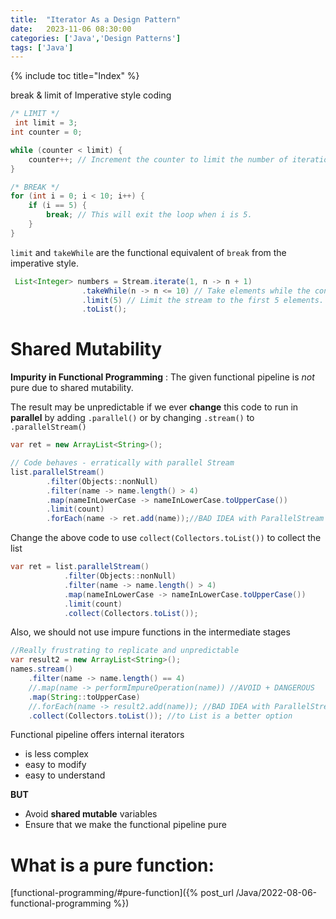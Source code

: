 ```yaml
---
title:  "Iterator As a Design Pattern"
date:   2023-11-06 08:30:00
categories: ['Java','Design Patterns']
tags: ['Java']
---
```

{% include toc title="Index" %}


break & limit of Imperative style coding

```java
/* LIMIT */
 int limit = 3;
int counter = 0;

while (counter < limit) {
    counter++; // Increment the counter to limit the number of iterations.
}

/* BREAK */
for (int i = 0; i < 10; i++) {
    if (i == 5) {
        break; // This will exit the loop when i is 5.
    }
}
```

`limit` and `takeWhile` are the functional equivalent of `break` from the imperative style.
```java
 List<Integer> numbers = Stream.iterate(1, n -> n + 1)
                .takeWhile(n -> n <= 10) // Take elements while the condition is true (less than or equal to 10).
                .limit(5) // Limit the stream to the first 5 elements.
                .toList();
```

# Shared Mutability
**Impurity in Functional Programming** : The given functional pipeline is *not* pure due to shared mutability.

The result may be unpredictable if we ever **change** this code to run in **parallel** by adding 
`.parallel()` or by changing `.stream()` to `.parallelStream()`

```java
var ret = new ArrayList<String>();

// Code behaves - erratically with parallel Stream
list.parallelStream()
        .filter(Objects::nonNull)
        .filter(name -> name.length() > 4)
        .map(nameInLowerCase -> nameInLowerCase.toUpperCase())
        .limit(count)
        .forEach(name -> ret.add(name));//BAD IDEA with ParallelStream - due to shared mutability - this is impure
```

Change the above code to use `collect(Collectors.toList())` to collect the list
```java
var ret = list.parallelStream()
            .filter(Objects::nonNull)
            .filter(name -> name.length() > 4)
            .map(nameInLowerCase -> nameInLowerCase.toUpperCase())
            .limit(count)
            .collect(Collectors.toList());
```

Also, we should not use impure functions in the intermediate stages

```java
//Really frustrating to replicate and unpredictable
var result2 = new ArrayList<String>();
names.stream()
    .filter(name -> name.length() == 4)
    //.map(name -> performImpureOperation(name)) //AVOID + DANGEROUS
    .map(String::toUpperCase)
    //.forEach(name -> result2.add(name)); //BAD IDEA with ParallelStream
    .collect(Collectors.toList()); //to List is a better option
```

Functional pipeline offers internal iterators
* is less complex
* easy to modify
* easy to understand

**BUT**

* Avoid **shared mutable** variables
* Ensure that we make the functional pipeline pure

# What is a pure function:
[functional-programming/#pure-function]({% post_url /Java/2022-08-06-functional-programming %})
